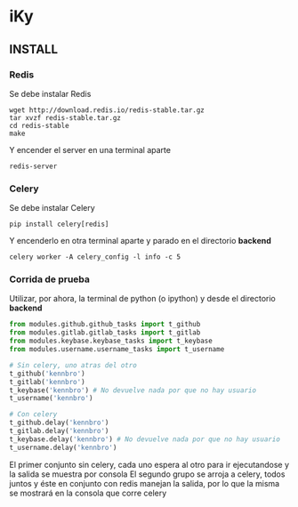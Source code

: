# iKy

## INSTALL

### Redis
Se debe instalar Redis
```shell
wget http://download.redis.io/redis-stable.tar.gz
tar xvzf redis-stable.tar.gz
cd redis-stable
make
```

Y encender el server en una terminal aparte
```shell
redis-server
```

### Celery
Se debe instalar Celery
```shell
pip install celery[redis]
```

Y encenderlo en otra terminal aparte y parado en el directorio **backend**
```shell
celery worker -A celery_config -l info -c 5
```

### Corrida de prueba
Utilizar, por ahora, la terminal de python (o ipython) y desde el directorio **backend**

```python
from modules.github.github_tasks import t_github
from modules.gitlab.gitlab_tasks import t_gitlab
from modules.keybase.keybase_tasks import t_keybase
from modules.username.username_tasks import t_username

# Sin celery, uno atras del otro
t_github('kennbro')
t_gitlab('kennbro')
t_keybase('kennbro') # No devuelve nada por que no hay usuario
t_username('kennbro')

# Con celery
t_github.delay('kennbro')
t_gitlab.delay('kennbro')
t_keybase.delay('kennbro') # No devuelve nada por que no hay usuario
t_username.delay('kennbro')
```

El primer conjunto sin celery, cada uno espera al otro para ir ejecutandose y la salida se muestra por consola
El segundo grupo se arroja a celery, todos juntos y éste en conjunto con redis manejan la salida, por lo que la misma se mostrará en la consola que corre celery
